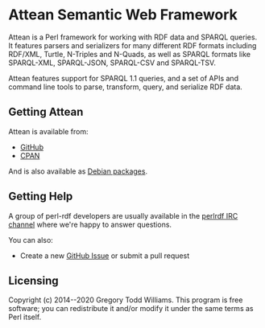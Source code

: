 Attean Semantic Web Framework
=============================

Attean is a Perl framework for working with RDF data and SPARQL queries.
It features parsers and serializers for many different RDF formats including
RDF/XML, Turtle, N-Triples and N-Quads, as well as SPARQL formats like
SPARQL-XML, SPARQL-JSON, SPARQL-CSV and SPARQL-TSV.

Attean features support for SPARQL 1.1 queries, and a set of APIs and command
line tools to parse, transform, query, and serialize RDF data.

Getting Attean
--------------

Attean is available from:

* [GitHub](https://github.com/kasei/attean/)
* [CPAN](https://metacpan.org/release/Attean)

And is also available as [Debian packages](https://packages.qa.debian.org/liba/libattean-perl.html).

Getting Help
------------

A group of perl-rdf developers are usually available in the
[perlrdf IRC channel](irc://irc.perl.org/perlrdf) where we're happy to answer
questions.

You can also:

* Create a new [GitHub Issue](https://github.com/kasei/attean/issues) or submit a pull request

Licensing
---------

Copyright (c) 2014--2020 Gregory Todd Williams.
This program is free software; you can redistribute it and/or modify it under
the same terms as Perl itself.
